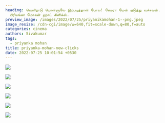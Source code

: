 ```yaml
---
heading: வெளிநாடு பொன்னாலே இப்படித்தான் போல! கேமரா மேன் குடுத்து வச்சவன்.
  பிரியங்கா மோகன் ஹாட் கிளிக்ஸ்.
preview_image: /images/2022/07/25/priyanikamohan-1--png.jpeg
image_resize: /cdn-cgi/image/w=640,fit=scale-down,q=80,f=auto
categories: cinema
authors: Sivakumar
tags:
  - priyanka mohan
title: priyanka-mohan-new-clicks
date: 2022-07-25 10:01:54 +0530
---
```

![](/images/2022/07/25/priyankaamohan22.jpeg)

![](/images/2022/07/25/priyankaamohan44.jpeg)

![](/images/2022/07/25/priyankaamohan66.jpeg)

![](/images/2022/07/25/priyankaamohan88.jpeg)

![](/images/2022/07/25/priyankaamohan2-2-.jpeg)

![](/images/2022/07/25/priyankaamohan-2-.jpeg)
